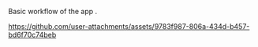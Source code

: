 
Basic workflow of the app .

https://github.com/user-attachments/assets/9783f987-806a-434d-b457-bd6f70c74beb

